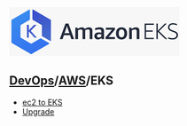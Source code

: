 ![](./resource/eks.PNG)
## [DevOps]/[AWS]/EKS

- [ec2 to EKS](./EC2-to-EKS/ec22eks.md)
- [Upgrade](./upgrade/upgrade.md)








[DevOps]: <../../README.md>
[AWS]: <../aws.md>